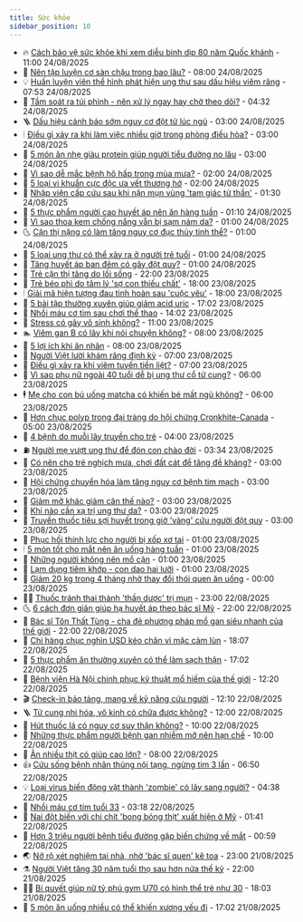 ```yaml
---
title: Sức khỏe
sidebar_position: 10
---
```


<!-- vnexpress-suc-khoe:START -->
- 🔥 [Cách bảo vệ sức khỏe khi xem diễu binh dịp 80 năm Quốc khánh](https://vnexpress.net/cach-bao-ve-suc-khoe-khi-xem-dieu-binh-dip-80-nam-quoc-khanh-4930868.html) - 11:00 24/08/2025
- 🥰 [Nên tập luyện cơ sàn chậu trong bao lâu?](https://vnexpress.net/nen-tap-luyen-co-san-chau-trong-bao-lau-4930758.html) - 08:00 24/08/2025
- 💡 [Huấn luyện viên thể hình phát hiện ung thư sau dấu hiệu viêm răng](https://vnexpress.net/huan-luyen-vien-the-hinh-phat-hien-ung-thu-sau-dau-hieu-viem-rang-4930732.html) - 07:53 24/08/2025
- 🤗 [Tầm soát ra túi phình - nên xử lý ngay hay chờ theo dõi?](https://vnexpress.net/tam-soat-ra-tui-phinh-nen-xu-ly-ngay-hay-cho-theo-doi-4930778.html) - 04:32 24/08/2025
- 🪜 [Dấu hiệu cảnh báo sớm nguy cơ đột tử lúc ngủ](https://vnexpress.net/dau-hieu-canh-bao-som-nguy-co-dot-tu-luc-ngu-4930745.html) - 03:00 24/08/2025
- 🕯 [Điều gì xảy ra khi làm việc nhiều giờ trong phòng điều hòa?](https://vnexpress.net/dieu-gi-xay-ra-khi-lam-viec-nhieu-gio-trong-phong-dieu-hoa-4930743.html) - 03:00 24/08/2025
- 🤭 [5 món ăn nhẹ giàu protein giúp người tiểu đường no lâu](https://vnexpress.net/5-mon-an-nhe-giau-protein-giup-nguoi-tieu-duong-no-lau-4930614.html) - 03:00 24/08/2025
- 👀 [Vì sao dễ mắc bệnh hô hấp trong mùa mưa?](https://vnexpress.net/vi-sao-de-mac-benh-ho-hap-trong-mua-mua-4930740.html) - 02:00 24/08/2025
- 🌋 [5 loại vi khuẩn cực độc ưa vết thương hở](https://vnexpress.net/5-loai-vi-khuan-cuc-doc-ua-vet-thuong-ho-4930609.html) - 02:00 24/08/2025
- 🫶 [Nhập viện cấp cứu sau khi nặn mụn vùng &#39;tam giác tử thần&#39;](https://vnexpress.net/nhap-vien-cap-cuu-sau-khi-nan-mun-vung-tam-giac-tu-than-4930730.html) - 01:30 24/08/2025
- 🦆 [5 thực phẩm người cao huyết áp nên ăn hàng tuần](https://vnexpress.net/5-thuc-pham-nguoi-cao-huyet-ap-nen-an-hang-tuan-4930663.html) - 01:10 24/08/2025
- 🚀 [Vì sao thoa kem chống nắng vẫn bị sạm nám da?](https://vnexpress.net/vi-sao-thoa-kem-chong-nang-van-bi-sam-nam-da-4930757.html) - 01:00 24/08/2025
- 🌜 [Cận thị nặng có làm tăng nguy cơ đục thủy tinh thể?](https://vnexpress.net/can-thi-nang-co-lam-tang-nguy-co-duc-thuy-tinh-the-4930665.html) - 01:00 24/08/2025
- 🧰 [5 loại ung thư có thể xảy ra ở người trẻ tuổi](https://vnexpress.net/5-loai-ung-thu-co-the-xay-ra-o-nguoi-tre-tuoi-4930617.html) - 01:00 24/08/2025
- 💫 [Tăng huyết áp ban đêm có gây đột quỵ?](https://vnexpress.net/tang-huyet-ap-ban-dem-co-gay-dot-quy-4930616.html) - 01:00 24/08/2025
- 🌝 [Trẻ cận thị tăng do lối sống](https://vnexpress.net/tre-can-thi-tang-do-loi-song-4930642.html) - 22:00 23/08/2025
- 🗽 [Trẻ béo phì do tâm lý &#39;sợ con thiếu chất&#39;](https://vnexpress.net/tre-beo-phi-do-tam-ly-so-con-thieu-chat-4930946.html) - 18:00 23/08/2025
- 🕯 [Giải mã hiện tượng đau tinh hoàn sau &#39;cuộc yêu&#39;](https://vnexpress.net/giai-ma-hien-tuong-dau-tinh-hoan-sau-cuoc-yeu-4930480.html) - 18:00 23/08/2025
- 🦅 [5 bài tập thường xuyên giúp giảm acid uric](https://vnexpress.net/5-bai-tap-thuong-xuyen-giup-giam-acid-uric-4930345.html) - 17:02 23/08/2025
- 🦆 [Nhồi máu cơ tim sau chơi thể thao](https://vnexpress.net/nhoi-mau-co-tim-sau-choi-the-thao-4930713.html) - 14:02 23/08/2025
- 🎊 [Stress có gây vô sinh không?](https://vnexpress.net/stress-co-gay-vo-sinh-khong-4930463.html) - 11:00 23/08/2025
- 🏊 [Viêm gan B có lây khi nói chuyện không?](https://vnexpress.net/viem-gan-b-co-lay-khi-noi-chuyen-khong-4930607.html) - 08:00 23/08/2025
- 📝 [5 lợi ích khi ăn nhãn](https://vnexpress.net/5-loi-ich-khi-an-nhan-4930583.html) - 08:00 23/08/2025
- 💯 [Người Việt lười khám răng định kỳ](https://vnexpress.net/nguoi-viet-luoi-kham-rang-dinh-ky-4930183.html) - 07:00 23/08/2025
- 🌊 [Điều gì xảy ra khi viêm tuyến tiền liệt?](https://vnexpress.net/dieu-gi-xay-ra-khi-viem-tuyen-tien-liet-4930462.html) - 07:00 23/08/2025
- 🚀 [Vì sao phụ nữ ngoài 40 tuổi dễ bị ung thư cổ tử cung?](https://vnexpress.net/vi-sao-phu-nu-ngoai-40-tuoi-de-bi-ung-thu-co-tu-cung-4930594.html) - 06:00 23/08/2025
- 🕴 [Mẹ cho con bú uống matcha có khiến bé mất ngủ không?](https://vnexpress.net/me-cho-con-bu-uong-matcha-co-khien-be-mat-ngu-khong-4930570.html) - 06:00 23/08/2025
- 🗽 [Hơn chục polyp trong đại tràng do hội chứng Cronkhite-Canada](https://vnexpress.net/hon-chuc-polyp-trong-dai-trang-do-hoi-chung-cronkhite-canada-4930494.html) - 05:00 23/08/2025
- 🎡 [4 bệnh do muỗi lây truyền cho trẻ](https://vnexpress.net/4-benh-do-muoi-lay-truyen-cho-tre-4930541.html) - 04:00 23/08/2025
- ⛽️ [Người mẹ vượt ung thư để đón con chào đời](https://vnexpress.net/nguoi-me-vuot-ung-thu-de-don-con-chao-doi-4930478.html) - 03:34 23/08/2025
- 🦆 [Có nên cho trẻ nghịch mưa, chơi đất cát để tăng đề kháng?](https://vnexpress.net/co-nen-cho-tre-nghich-mua-choi-dat-cat-de-tang-de-khang-4930530.html) - 03:00 23/08/2025
- 🤩 [Hội chứng chuyển hóa làm tăng nguy cơ bệnh tim mạch](https://vnexpress.net/hoi-chung-chuyen-hoa-lam-tang-nguy-co-benh-tim-mach-4930523.html) - 03:00 23/08/2025
- 🦒 [Giảm mỡ khác giảm cân thế nào?](https://vnexpress.net/giam-mo-khac-giam-can-the-nao-4930509.html) - 03:00 23/08/2025
- 💫 [Khi nào cần xạ trị ung thư da?](https://vnexpress.net/khi-nao-can-xa-tri-ung-thu-da-4930497.html) - 03:00 23/08/2025
- 🐘 [Truyền thuốc tiêu sợi huyết trong giờ &#39;vàng&#39; cứu người đột quỵ](https://vnexpress.net/truyen-thuoc-tieu-soi-huyet-trong-gio-vang-cuu-nguoi-dot-quy-4930495.html) - 03:00 23/08/2025
- 🚀 [Phục hồi thính lực cho người bị xốp xơ tai](https://vnexpress.net/phuc-hoi-thinh-luc-cho-nguoi-bi-xop-xo-tai-4930491.html) - 01:00 23/08/2025
- 🕯 [5 món tốt cho mắt nên ăn uống hàng tuần](https://vnexpress.net/5-mon-tot-cho-mat-nen-an-uong-hang-tuan-4930465.html) - 01:00 23/08/2025
- 🦏 [Những người không nên mổ cận](https://vnexpress.net/nhung-nguoi-khong-nen-mo-can-4930464.html) - 01:00 23/08/2025
- 🦄 [Lạm dụng tiêm khớp - con dao hai lưỡi](https://vnexpress.net/lam-dung-tiem-khop-con-dao-hai-luoi-4930444.html) - 01:00 23/08/2025
- 🦒 [Giảm 20 kg trong 4 tháng nhờ thay đổi thói quen ăn uống](https://vnexpress.net/giam-20-kg-trong-4-thang-nho-thay-doi-thoi-quen-an-uong-4928127.html) - 00:00 23/08/2025
- 👨‍🏫 [Thuốc tránh thai thành &#39;thần dược&#39; trị mụn](https://vnexpress.net/thuoc-tranh-thai-thanh-than-duoc-tri-mun-4929106.html) - 23:00 22/08/2025
- 🌜 [6 cách đơn giản giúp hạ huyết áp theo bác sĩ Mỹ](https://vnexpress.net/6-cach-don-gian-giup-ha-huyet-ap-theo-bac-si-my-4929766.html) - 22:00 22/08/2025
- 🚀 [Bác sĩ Tôn Thất Tùng - cha đẻ phương pháp mổ gan siêu nhanh của thế giới](https://vnexpress.net/bac-si-ton-that-tung-cha-de-phuong-phap-mo-gan-sieu-nhanh-cua-the-gioi-4923813.html) - 22:00 22/08/2025
- 💃 [Chi hàng chục nghìn USD kéo chân vì mặc cảm lùn](https://vnexpress.net/chi-hang-chuc-nghin-usd-keo-chan-vi-mac-cam-lun-4930060.html) - 18:07 22/08/2025
- 💯 [5 thực phẩm ăn thường xuyên có thể làm sạch thận](https://vnexpress.net/5-thuc-pham-an-thuong-xuyen-co-the-lam-sach-than-4929770.html) - 17:02 22/08/2025
- 🤔 [Bệnh viện Hà Nội chinh phục kỹ thuật mổ hiếm của thế giới](https://vnexpress.net/benh-vien-ha-noi-chinh-phuc-ky-thuat-mo-hiem-cua-the-gioi-4930288.html) - 12:20 22/08/2025
- 🎬 [Check-in bảo tàng, mang về kỹ năng cứu người](https://vnexpress.net/check-in-bao-tang-mang-ve-ky-nang-cuu-nguoi-4930240.html) - 12:10 22/08/2025
- 🪜 [Tử cung nhi hóa, vô kinh có chữa được không?](https://vnexpress.net/tu-cung-nhi-hoa-vo-kinh-co-chua-duoc-khong-4930246.html) - 12:00 22/08/2025
- 🦣 [Hút thuốc lá có nguy cơ suy thận không?](https://vnexpress.net/hut-thuoc-la-co-nguy-co-suy-than-khong-4930372.html) - 10:00 22/08/2025
- 🧐 [Những thực phẩm người bệnh gan nhiễm mỡ nên hạn chế](https://vnexpress.net/nhung-thuc-pham-nguoi-benh-gan-nhiem-mo-nen-han-che-4930282.html) - 10:00 22/08/2025
- 🤡 [Ăn nhiều thịt có giúp cao lớn?](https://vnexpress.net/an-nhieu-thit-co-giup-cao-lon-4930090.html) - 08:00 22/08/2025
- 👍 [Cứu sống bệnh nhân thủng nội tạng, ngừng tim 3 lần](https://vnexpress.net/cuu-song-benh-nhan-thung-noi-tang-ngung-tim-3-lan-4930130.html) - 06:50 22/08/2025
- 💡 [Loại virus biến động vật thành &#39;zombie&#39; có lây sang người?](https://vnexpress.net/loai-virus-bien-dong-vat-thanh-zombie-co-lay-sang-nguoi-4930141.html) - 04:38 22/08/2025
- 💯 [Nhồi máu cơ tim tuổi 33](https://vnexpress.net/nhoi-mau-co-tim-tuoi-33-4930069.html) - 03:18 22/08/2025
- 🧠 [Nai đột biến với chi chít &#39;bong bóng thịt&#39; xuất hiện ở Mỹ](https://vnexpress.net/nai-dot-bien-voi-chi-chit-bong-bong-thit-xuat-hien-o-my-4930046.html) - 01:41 22/08/2025
- 🎡 [Hơn 3 triệu người bệnh tiểu đường gặp biến chứng về mắt](https://vnexpress.net/hon-3-trieu-nguoi-benh-tieu-duong-gap-bien-chung-ve-mat-4929783.html) - 00:59 22/08/2025
- 🌏 [Nở rộ xét nghiệm tại nhà, nhờ &#39;bác sĩ quen&#39; kê toa](https://vnexpress.net/no-ro-xet-nghiem-tai-nha-nho-bac-si-quen-ke-toa-4929094.html) - 23:00 21/08/2025
- ⚗️ [Người Việt tăng 30 năm tuổi thọ sau hơn nửa thế kỷ](https://vnexpress.net/nguoi-viet-tang-30-nam-tuoi-tho-sau-hon-nua-the-ky-4928267.html) - 22:00 21/08/2025
- 👨‍🏫 [Bí quyết giúp nữ tỷ phú gym U70 có hình thể trẻ như 30](https://vnexpress.net/bi-quyet-giup-nu-ty-phu-gym-u70-co-hinh-the-tre-nhu-30-4929224.html) - 18:03 21/08/2025
- 🤖 [5 món ăn uống nhiều có thể khiến xương yếu đi](https://vnexpress.net/5-mon-an-uong-nhieu-co-the-khien-xuong-yeu-di-4929403.html) - 17:02 21/08/2025<!-- vnexpress-suc-khoe:END -->
